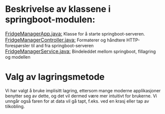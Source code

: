 **Beskrivelse av klassene i springboot-modulen:**
=
<u><font size="3">FridgeManagerApp.java:</font></u> Klasse for å starte springboot-serveren.    
<u><font size="3">FridgeManagerController.java:</font></u> Formaterer og håndtere HTTP-forespørsler til and fra springboot-serveren        
<u><font size="3">FridgeManagerService.java:</font></u> Bindeleddet mellom springboot, fillagring og modellen     


**Valg av lagringsmetode**
=
Vi har valgt å bruke implisitt lagring, ettersom mange moderne applikasjoner benytter seg av dette, og det vil dermed være mer intuitivt for brukerne. Vi unngår også faren for at data vil gå tapt, f.eks. ved en krasj eller tap av tilkobling. 

